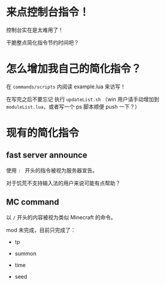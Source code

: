 # 来点控制台指令！

控制台实在是太难用了！

干脆整点简化指令节约时间吧？

# 怎么增加我自己的简化指令？

在 `commands/scripts` 内阅读 example.lua 来访写！

在写完之后不要忘记 执行 `updateList.sh` （win 用户请手动增加到 `moduleList.lua`，或者写一个 ps 脚本顺便 push 一下？）

# 现有的简化指令

## fast server announce

使用 `: ` 开头的指令被视为服务器宣告。

对于饥荒不支持输入法的用户来说可能有点帮助？

## MC command

以 `/` 开头的内容被视为类似 Minecraft 的命令。

mod 未完成，目前只完成了：

 * tp

 * summon

 * time

 * seed